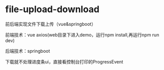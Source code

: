 # file-upload-download
前后端实现文件下载上传（vue&springboot）

前端技术：vue axios(web目录下进入demo，运行npm install,再运行npm run dev)

后端技术：springboot

下载就不处理进度条ui，直接看控制台打印的ProgressEvent
